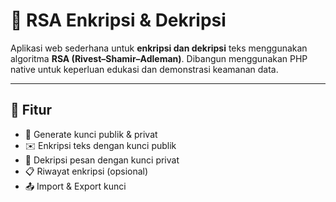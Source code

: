 # 🔐 RSA Enkripsi & Dekripsi

Aplikasi web sederhana untuk **enkripsi dan dekripsi** teks menggunakan algoritma **RSA (Rivest–Shamir–Adleman)**. Dibangun menggunakan PHP native untuk keperluan edukasi dan demonstrasi keamanan data.

---

## 📌 Fitur

- 🔑 Generate kunci publik & privat
- ✉️ Enkripsi teks dengan kunci publik
- 🧩 Dekripsi pesan dengan kunci privat
- 📋 Riwayat enkripsi (opsional)
- 📤 Import & Export kunci
